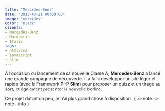 ```yaml
---
title: "Mercedes-Benz"
date: "2015-08-21 00:00:00"
image: "mercedes"
color: "black"
clients:
- Mercedes-Benz
- Marquetis
- Italic
tags:
- html/css
- javascript
- slim
---
```


À l’occasion du lancement de sa nouvelle Classe A, **Mercedes-Benz** a lancé une grande campagne de découverte. Il a fallu développer un site léger et rapide (avec le Framework PHP __Slim__) pour proposer un quizz et un tirage au sort, et également présenter la nouvelle berline.

Ce projet datant un peu, je n’ai plus grand chose à disposition ! { .c-note .c-note--info }
